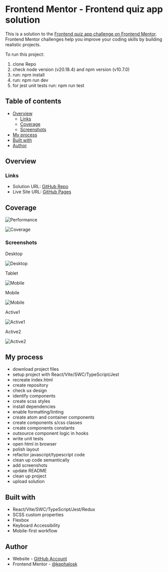 # Frontend Mentor - Frontend quiz app solution

This is a solution to the [Frontend quiz app challenge on Frontend Mentor](https://www.frontendmentor.io/challenges/frontend-quiz-app-BE7xkzXQnU). Frontend Mentor challenges help you improve your coding skills by building realistic projects.

To run this project:

1. clone Repo
2. check node version (v20.18.4) and npm version (v10.7.0)
3. run: npm install
4. run: npm run dev
5. for jest unit tests run: npm run test

## Table of contents

- [Overview](#overview)
    - [Links](#links)
    - [Coverage](#coverage)
    - [Screenshots](#screenshots)
- [My process](#my-process)
- [Built with](#built-with)
- [Author](#author)

## Overview

### Links

- Solution URL: [GitHub Repo](https://github.com/kephalosk/frontend-quiz-app )
- Live Site URL: [GitHub Pages](https://kephalosk.github.io/frontend-quiz-app )

## Coverage


![Performance](ressources/screenshots/performance.png)


![Coverage](ressources/screenshots/coverage.png)

### Screenshots

Desktop

![Desktop](ressources/screenshots/desktop.png)

Tablet

![Mobile](ressources/screenshots/tablet.png)

Mobile

![Mobile](ressources/screenshots/mobile.png)

Active1

![Active1](ressources/screenshots/active1.png)

Active2

![Active2](ressources/screenshots/active2.png)

## My process

- download project files
- setup project with React/Vite/SWC/TypeScript/Jest
- recreate index.html
- create repository
- check ux design
- identify components
- create scss styles
- install dependencies
- enable formatting/linting
- create atom and container components
- create components s/css classes
- create components constants
- outsource component logic in hooks
- write unit tests
- open html in browser
- polish layout
- refactor javascript/typescript code
- clean up code semantically
- add screenshots
- update README
- clean up project
- upload solution

## Built with

- React/Vite/SWC/TypeScript/Jest/Redux
- SCSS custom properties
- Flexbox
- Keyboard Accessibility
- Mobile-first workflow

## Author

- Website - [GitHub Account](https://github.com/kephalosk/)
- Frontend Mentor - [@kephalosk](https://www.frontendmentor.io/profile/kephalosk)